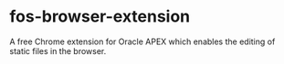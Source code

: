 # fos-browser-extension
A free Chrome extension for Oracle APEX which enables the editing of static files in the browser.
